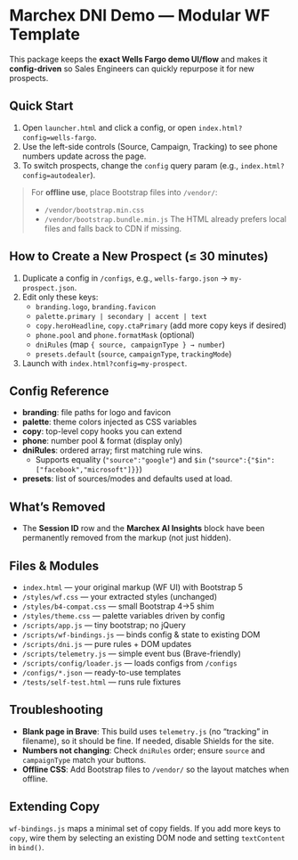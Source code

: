 # Marchex DNI Demo — Modular WF Template

This package keeps the **exact Wells Fargo demo UI/flow** and makes it **config-driven** so Sales Engineers can quickly repurpose it for new prospects.

## Quick Start
1. Open `launcher.html` and click a config, or open `index.html?config=wells-fargo`.
2. Use the left-side controls (Source, Campaign, Tracking) to see phone numbers update across the page.
3. To switch prospects, change the `config` query param (e.g., `index.html?config=autodealer`).

> For **offline use**, place Bootstrap files into `/vendor/`:
> - `/vendor/bootstrap.min.css`
> - `/vendor/bootstrap.bundle.min.js`
> The HTML already prefers local files and falls back to CDN if missing.

## How to Create a New Prospect (≤ 30 minutes)
1. Duplicate a config in `/configs`, e.g., `wells-fargo.json` → `my-prospect.json`.
2. Edit only these keys:
   - `branding.logo`, `branding.favicon`
   - `palette.primary | secondary | accent | text`
   - `copy.heroHeadline`, `copy.ctaPrimary` (add more copy keys if desired)
   - `phone.pool` and `phone.formatMask` (optional)
   - `dniRules` (map `{ source, campaignType } → number`)
   - `presets.default` (`source`, `campaignType`, `trackingMode`)
3. Launch with `index.html?config=my-prospect`.

## Config Reference
- **branding**: file paths for logo and favicon
- **palette**: theme colors injected as CSS variables
- **copy**: top-level copy hooks you can extend
- **phone**: number pool & format (display only)
- **dniRules**: ordered array; first matching rule wins.
  - Supports equality (`"source":"google"`) and `$in` (`"source":{"$in":["facebook","microsoft"]}}`)
- **presets**: list of sources/modes and defaults used at load.

## What’s Removed
- The **Session ID** row and the **Marchex AI Insights** block have been permanently removed from the markup (not just hidden).

## Files & Modules
- `index.html` — your original markup (WF UI) with Bootstrap 5
- `/styles/wf.css` — your extracted styles (unchanged)
- `/styles/b4-compat.css` — small Bootstrap 4→5 shim
- `/styles/theme.css` — palette variables driven by config
- `/scripts/app.js` — tiny bootstrap; no jQuery
- `/scripts/wf-bindings.js` — binds config & state to existing DOM
- `/scripts/dni.js` — pure rules + DOM updates
- `/scripts/telemetry.js` — simple event bus (Brave-friendly)
- `/scripts/config/loader.js` — loads configs from `/configs`
- `/configs/*.json` — ready-to-use templates
- `/tests/self-test.html` — runs rule fixtures

## Troubleshooting
- **Blank page in Brave**: This build uses `telemetry.js` (no “tracking” in filename), so it should be fine. If needed, disable Shields for the site.
- **Numbers not changing**: Check `dniRules` order; ensure `source` and `campaignType` match your buttons.
- **Offline CSS**: Add Bootstrap files to `/vendor/` so the layout matches when offline.

## Extending Copy
`wf-bindings.js` maps a minimal set of copy fields. If you add more keys to `copy`, wire them by selecting an existing DOM node and setting `textContent` in `bind()`.

